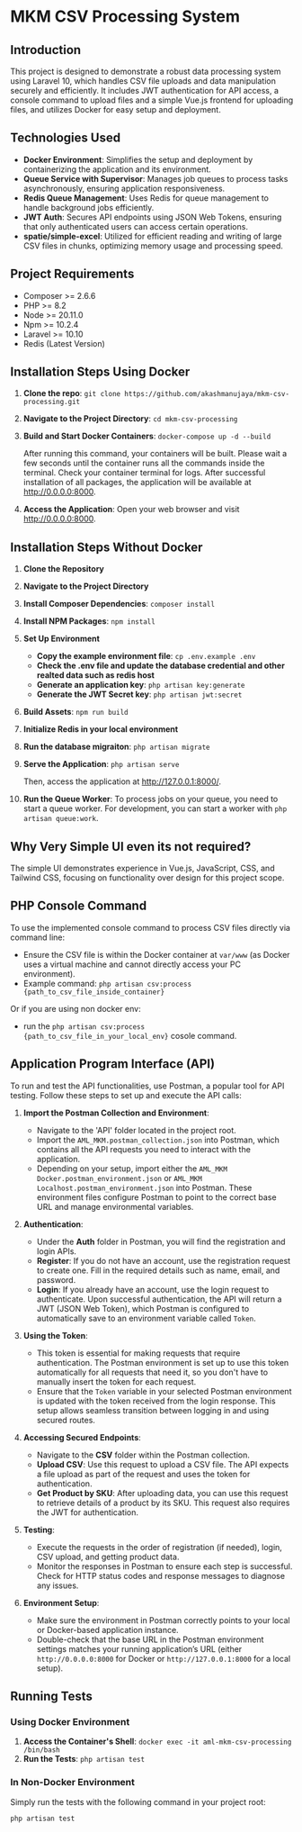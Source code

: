 # MKM CSV Processing System

## Introduction

This project is designed to demonstrate a robust data processing system using Laravel 10, which handles CSV file uploads and data manipulation securely and efficiently. It includes JWT authentication for API access, a console command to upload files and a simple Vue.js frontend for uploading files, and utilizes Docker for easy setup and deployment.

## Technologies Used

- **Docker Environment**: Simplifies the setup and deployment by containerizing the application and its environment.
- **Queue Service with Supervisor**: Manages job queues to process tasks asynchronously, ensuring application responsiveness.
- **Redis Queue Management**: Uses Redis for queue management to handle background jobs efficiently.
- **JWT Auth**: Secures API endpoints using JSON Web Tokens, ensuring that only authenticated users can access certain operations.
- **spatie/simple-excel**: Utilized for efficient reading and writing of large CSV files in chunks, optimizing memory usage and processing speed.

## Project Requirements

- Composer >= 2.6.6
- PHP >= 8.2
- Node >= 20.11.0
- Npm >= 10.2.4
- Laravel >= 10.10
- Redis (Latest Version)

## Installation Steps Using Docker

1. **Clone the repo**: `git clone https://github.com/akashmanujaya/mkm-csv-processing.git`
2. **Navigate to the Project Directory**: `cd mkm-csv-processing`
3. **Build and Start Docker Containers**: `docker-compose up -d --build`

    After running this command, your containers will be built. Please wait a few seconds until the container runs all the commands inside the terminal. Check your container terminal for logs. After successful installation of all packages, the application will be available at http://0.0.0.0:8000.

4. **Access the Application**: Open your web browser and visit http://0.0.0.0:8000.

## Installation Steps Without Docker

1. **Clone the Repository**
2. **Navigate to the Project Directory**
3. **Install Composer Dependencies**: `composer install`
4. **Install NPM Packages**: `npm install`
5. **Set Up Environment**
    - **Copy the example environment file**: `cp .env.example .env`
    - **Check the .env file and update the database credential and other realted data such as redis host**
    - **Generate an application key**: `php artisan key:generate`
    - **Generate the JWT Secret key**: `php artisan jwt:secret`
6. **Build Assets**: `npm run build`
7. **Initialize Redis in your local environment**
8. **Run the database migraiton**: `php artisan migrate`
8. **Serve the Application**: `php artisan serve`

   Then, access the application at http://127.0.0.1:8000/.

9. **Run the Queue Worker**: To process jobs on your queue, you need to start a queue worker. For development, you can start a worker with `php artisan queue:work`.

## Why Very Simple UI even its not required?

The simple UI demonstrates experience in Vue.js, JavaScript, CSS, and Tailwind CSS, focusing on functionality over design for this project scope.

## PHP Console Command

To use the implemented console command to process CSV files directly via command line:

- Ensure the CSV file is within the Docker container at `var/www` (as Docker uses a virtual machine and cannot directly access your PC environment). 
- Example command: `php artisan csv:process {path_to_csv_file_inside_container}`

Or if you are using non docker env:

- run the `php artisan csv:process {path_to_csv_file_in_your_local_env}` cosole command.

## Application Program Interface (API)

To run and test the API functionalities, use Postman, a popular tool for API testing. Follow these steps to set up and execute the API calls:

1. **Import the Postman Collection and Environment**:
    - Navigate to the 'API' folder located in the project root.
    - Import the `AML_MKM.postman_collection.json` into Postman, which contains all the API requests you need to interact with the application.
    - Depending on your setup, import either the `AML_MKM Docker.postman_environment.json` or `AML_MKM Localhost.postman_environment.json` into Postman. These environment files configure Postman to point to the correct base URL and manage environmental variables.

2. **Authentication**:
    - Under the **Auth** folder in Postman, you will find the registration and login APIs.
    - **Register**: If you do not have an account, use the registration request to create one. Fill in the required details such as name, email, and password.
    - **Login**: If you already have an account, use the login request to authenticate. Upon successful authentication, the API will return a JWT (JSON Web Token), which Postman is configured to automatically save to an environment variable called `Token`.

3. **Using the Token**:
    - This token is essential for making requests that require authentication. The Postman environment is set up to use this token automatically for all requests that need it, so you don't have to manually insert the token for each request.
    - Ensure that the `Token` variable in your selected Postman environment is updated with the token received from the login response. This setup allows seamless transition between logging in and using secured routes.

4. **Accessing Secured Endpoints**:
    - Navigate to the **CSV** folder within the Postman collection.
    - **Upload CSV**: Use this request to upload a CSV file. The API expects a file upload as part of the request and uses the token for authentication.
    - **Get Product by SKU**: After uploading data, you can use this request to retrieve details of a product by its SKU. This request also requires the JWT for authentication.

5. **Testing**:
    - Execute the requests in the order of registration (if needed), login, CSV upload, and getting product data.
    - Monitor the responses in Postman to ensure each step is successful. Check for HTTP status codes and response messages to diagnose any issues.

6. **Environment Setup**:
    - Make sure the environment in Postman correctly points to your local or Docker-based application instance.
    - Double-check that the base URL in the Postman environment settings matches your running application’s URL (either `http://0.0.0.0:8000` for Docker or `http://127.0.0.1:8000` for a local setup).


## Running Tests

### Using Docker Environment

1. **Access the Container's Shell**: `docker exec -it aml-mkm-csv-processing /bin/bash                  `
2. **Run the Tests**: `php artisan test`

### In Non-Docker Environment

Simply run the tests with the following command in your project root:

```bash
php artisan test
```